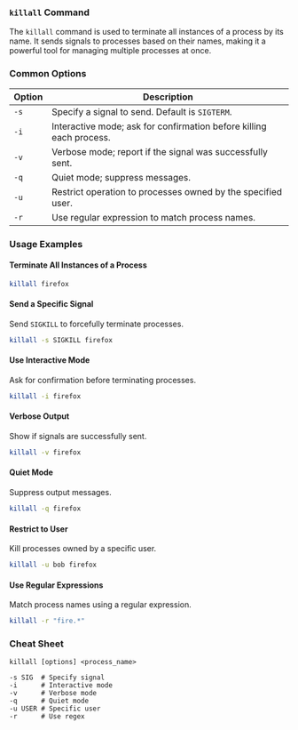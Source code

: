 ### `killall` Command

The `killall` command is used to terminate all instances of a process by its name. It sends signals to processes based on their names, making it a powerful tool for managing multiple processes at once.

### Common Options

| Option     | Description                                                      |
|------------|------------------------------------------------------------------|
| `-s`       | Specify a signal to send. Default is `SIGTERM`.                  |
| `-i`       | Interactive mode; ask for confirmation before killing each process. |
| `-v`       | Verbose mode; report if the signal was successfully sent.        |
| `-q`       | Quiet mode; suppress messages.                                   |
| `-u`       | Restrict operation to processes owned by the specified user.     |
| `-r`       | Use regular expression to match process names.                   |

### Usage Examples

#### Terminate All Instances of a Process
```bash
killall firefox
```

#### Send a Specific Signal
Send `SIGKILL` to forcefully terminate processes.
```bash
killall -s SIGKILL firefox
```

#### Use Interactive Mode
Ask for confirmation before terminating processes.
```bash
killall -i firefox
```

#### Verbose Output
Show if signals are successfully sent.
```bash
killall -v firefox
```

#### Quiet Mode
Suppress output messages.
```bash
killall -q firefox
```

#### Restrict to User
Kill processes owned by a specific user.
```bash
killall -u bob firefox
```

#### Use Regular Expressions
Match process names using a regular expression.
```bash
killall -r "fire.*"
```

### Cheat Sheet

```plaintext
killall [options] <process_name>

-s SIG  # Specify signal
-i      # Interactive mode
-v      # Verbose mode
-q      # Quiet mode
-u USER # Specific user
-r      # Use regex
```
